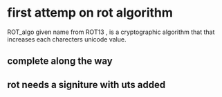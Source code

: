 # first attemp on rot algorithm

ROT_algo given name from ROT13 , is a cryptographic algorithm that that increases each charecters unicode value.

## complete along the way

## rot needs a signiture with uts added
